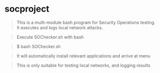 # socproject
>This is a multi-module bash program for Security Operations testing. It executes and logs local network attacks.

> Execute SOChecker.sh with bash

> $ bash SOChecker.sh

> It will automatically install relevant applications and arrive at menu

> This is only suitable for testing local networks, and logging results
